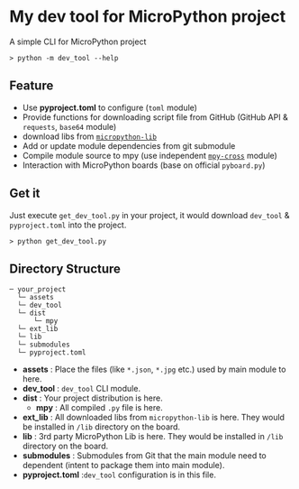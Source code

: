 # My dev tool for MicroPython project
A simple CLI for MicroPython project

```
> python -m dev_tool --help
```

## Feature
- Use **pyproject.toml** to configure (`toml` module)
- Provide functions for downloading script file from GitHub (GitHub API & `requests`, `base64` module)
- download libs from [`micropython-lib`](https://github.com/micropython/micropython-lib)
- Add or update module dependencies from git submodule
- Compile module source to mpy (use independent [`mpy-cross`](https://pypi.org/project/mpy-cross/) module)
- Interaction with MicroPython boards (base on official `pyboard.py`)

## Get it
Just execute `get_dev_tool.py` in your project, it would download `dev_tool` & `pyproject.toml` into the project.
```
> python get_dev_tool.py
```

## Directory Structure
```
─ your_project
  └─ assets
  └─ dev_tool
  └─ dist
      └─ mpy 
  └─ ext_lib
  └─ lib
  └─ submodules
  └─ pyproject.toml
```
- **assets** : Place the files (like `*.json`, `*.jpg` etc.) used by main module to here.
- **dev_tool** : `dev_tool` CLI module.
- **dist** : Your project distribution is here.
  - **mpy** : All compiled `.py` file is here.
- **ext_lib** : All downloaded libs from `micropython-lib` is here. They would be installed in `/lib` directory on the board.
- **lib** : 3rd party MicroPython Lib is here. They would be installed in `/lib` directory on the board.
- **submodules** : Submodules from Git that the main module need to dependent (intent to package them into main module).
- **pyproject.toml** :`dev_tool` configuration is in this file.


